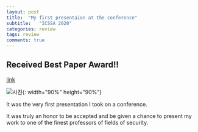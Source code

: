 ```yaml
---
layout: post
title:  "My first presentaion at the conference"
subtitle:   "ICSSA 2020"
categories: review
tags: review
comments: true
---
```


## Received Best Paper Award!! 
[link](http://www.icssa.events/conf/publications/)

![사진](https://hyekyunghan.github.io/assets/img/me_presenting.png){: width="90%" height="90%"}


It was the very first presentation I took on a conference.

It was truly an honor to be accepted and be given a chance to present my work to one of the finest professors of fields of security.
